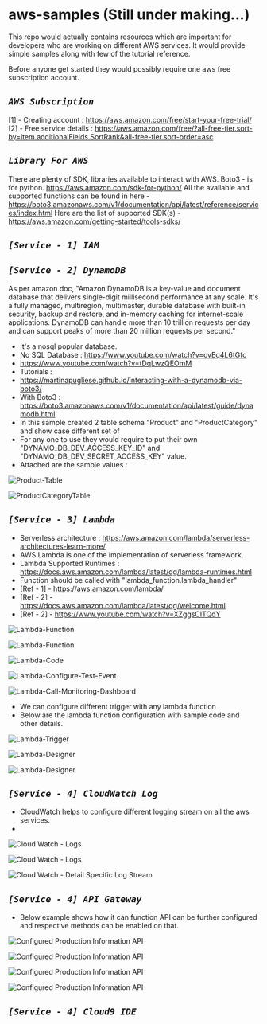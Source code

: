 # aws-samples (Still under making...)
This repo would actually contains resources which are important for developers who are working on different
AWS services. It would provide simple samples along with few of the tutorial reference.

Before anyone get started they would possibly require one aws free subscription account.

***```AWS Subscription```***
-----------------------------
[1] - Creating account : https://aws.amazon.com/free/start-your-free-trial/
[2] - Free service details : https://aws.amazon.com/free/?all-free-tier.sort-by=item.additionalFields.SortRank&all-free-tier.sort-order=asc

***```Library For AWS```***
--------------------------------
There are plenty of SDK, libraries available to interact with AWS. 
Boto3 - is for python. https://aws.amazon.com/sdk-for-python/
All the available and supported functions can be found in here - https://boto3.amazonaws.com/v1/documentation/api/latest/reference/services/index.html
Here are the list of supported SDK(s) - https://aws.amazon.com/getting-started/tools-sdks/


***```[Service - 1] IAM```***
---------------------------


***```[Service - 2] DynamoDB```*** 
-----------------------------------
As per amazon doc, 
"Amazon DynamoDB is a key-value and document database that delivers single-digit millisecond performance at any scale. 
It's a fully managed, multiregion, multimaster, durable database with built-in security, backup and restore, and in-memory caching for internet-scale applications. DynamoDB can handle more than 10 trillion requests per day 
and can support peaks of more than 20 million requests per second."

- It's a nosql popular database.
- No SQL Database : https://www.youtube.com/watch?v=ovEq4L6tGfc
- https://www.youtube.com/watch?v=tDqLwzQEOmM
- Tutorials :
- https://martinapugliese.github.io/interacting-with-a-dynamodb-via-boto3/ 
- With Boto3 : https://boto3.amazonaws.com/v1/documentation/api/latest/guide/dynamodb.html 
- In this sample created 2 table schema "Product" and "ProductCategory" and show case different set of
- For any one to use they would require to put their own "DYNAMO_DB_DEV_ACCESS_KEY_ID" and "DYNAMO_DB_DEV_SECRET_ACCESS_KEY" value.
- Attached are the sample values :

![Product-Table](./images/dynamodb_1.png)
  
![ProductCategoryTable](./images/dynamodb_2.png)


***```[Service - 3] Lambda```*** 
-----------------------------------
- Serverless architecture : https://aws.amazon.com/lambda/serverless-architectures-learn-more/
- AWS Lambda is one of the implementation of serverless framework.
- Lambda Supported Runtimes : https://docs.aws.amazon.com/lambda/latest/dg/lambda-runtimes.html
- Function should be called with "lambda_function.lambda_handler"
- [Ref - 1] - https://aws.amazon.com/lambda/
- [Ref - 2] - https://docs.aws.amazon.com/lambda/latest/dg/welcome.html
- [Ref - 2] - https://www.youtube.com/watch?v=XZggsCITQdY
 

![Lambda-Function](./images/lambda_1.png)

![Lambda-Function](./images/lambda_2.png)

![Lambda-Code](./images/lambda_3.png)

![Lambda-Configure-Test-Event](./images/lambda_4.png)

![Lambda-Call-Monitoring-Dashboard](./images/lambda_5.png)

- We can configure different trigger with any lambda function 
- Below are the lambda function configuration with sample code and other details.

![Lambda-Trigger](./images/lambda_8.png)

![Lambda-Designer](./images/lambda_7.png)

![Lambda-Designer](./images/lambda_9.png)

***```[Service - 4] CloudWatch Log```*** 
-----------------------------------
- CloudWatch helps to configure different logging stream on all the aws services.
- 

![Cloud Watch - Logs](./images/cloud_watch_0.png)

![Cloud Watch - Logs](./images/cloud_watch_1.png)

![Cloud Watch - Detail Specific Log Stream](./images/cloud_watch_2.png)


***```[Service - 4] API Gateway```*** 
-----------------------------------
- Below example shows how it can function API can be further configured and respective methods can be enabled on that.

![Configured Production Information API](./images/api_gateway_2.png)
 
![Configured Production Information API](./images/api_gateway_6.png)

![Configured Production Information API](./images/api_gateway_4.png)

![Configured Production Information API](./images/api_gateway_5.png)

***```[Service - 4] Cloud9 IDE```*** 
-----------------------------------

